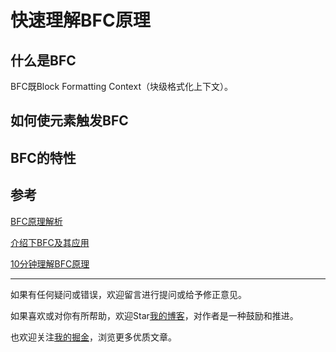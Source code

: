 # 快速理解BFC原理
## 什么是BFC
BFC既Block Formatting Context（块级格式化上下文）。
## 如何使元素触发BFC
## BFC的特性

## 参考
[BFC原理解析](https://github.com/louzhedong/blog/issues/145)  

[介绍下BFC及其应用](https://muyiy.cn/question/css/39.html)  

[10分钟理解BFC原理](https://zhuanlan.zhihu.com/p/25321647)

---

如果有任何疑问或错误，欢迎留言进行提问或给予修正意见。

如果喜欢或对你有所帮助，欢迎Star[我的博客](https://github.com/wy2016xiao/blog)，对作者是一种鼓励和推进。

也欢迎关注[我的掘金](https://juejin.im/user/583bbd74ac502e006ea81f99)，浏览更多优质文章。
